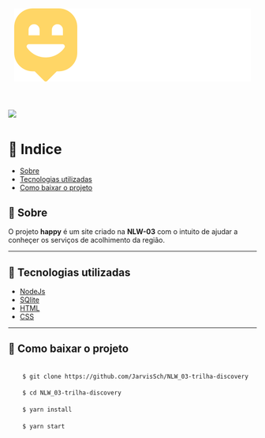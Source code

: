 <h1 align="center">
    <img src="public/images/logo.svg">
</h1>

<h1>
    <img src="public/images/Happy.gif">
</h1>

# 📑 Indice

- [Sobre](#-sobre)
- [Tecnologias utilizadas](#-tecnologias-utilizadas)
- [Como baixar o projeto](como-baixar-o-prejeto)

## 📙 Sobre

O projeto **happy** é um site criado na **NLW-03** com o intuito de ajudar a conheçer os serviços de acolhimento da região.

---

## 🚀 Tecnologias utilizadas

- [NodeJs](https://nodejs.org/)
- [SQlite](https://www.sqlite.org/)
- [HTML](https://developer.mozilla.org/pt-BR/docs/Web/HTML)
- [CSS](https://developer.mozilla.org/pt-BR/docs/Web/CSS)

---

## 📁 Como baixar o projeto

```bash

    $ git clone https://github.com/JarvisSch/NLW_03-trilha-discovery

    $ cd NLW_03-trilha-discovery

    $ yarn install

    $ yarn start

```
